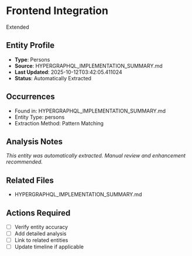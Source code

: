# Frontend Integration

Extended

## Entity Profile
- **Type**: Persons
- **Source**: HYPERGRAPHQL_IMPLEMENTATION_SUMMARY.md
- **Last Updated**: 2025-10-12T03:42:05.411024
- **Status**: Automatically Extracted

## Occurrences
- Found in: HYPERGRAPHQL_IMPLEMENTATION_SUMMARY.md
- Entity Type: persons
- Extraction Method: Pattern Matching

## Analysis Notes
*This entity was automatically extracted. Manual review and enhancement recommended.*

## Related Files
- HYPERGRAPHQL_IMPLEMENTATION_SUMMARY.md

## Actions Required
- [ ] Verify entity accuracy
- [ ] Add detailed analysis
- [ ] Link to related entities
- [ ] Update timeline if applicable
